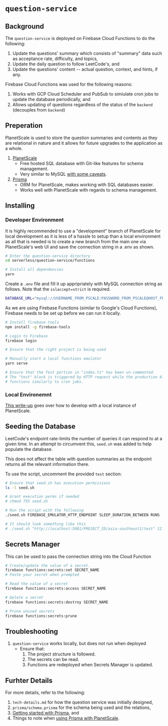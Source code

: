 # `question-service`

## Background

The `question-service` is deployed on Firebase Cloud Functions to do the following:

1. Update the questions' summary which consists of "summary" data such as acceptance rate, difficulty, and topics,
2. Update the daily question to follow LeetCode's, and
3. Update the questions' content -- actual question, context, and hints, if any.

Firebase Cloud Functions was used for the following reasons:

1. Works with GCP Cloud Scheduler and PubSub to simiulate cron jobs to update the database periodically, and
2. Allows updating of questions regardless of the status of the `backend` (decouples from `backend`)

## Preperation

PlanetScale is used to store the question summaries and contents as they are relational in nature and it allows for future upgrades to the application as a whole.

1. [PlanetScale](https://planetscale.com/)
   * Free hosted SQL database with Git-like features for schema management.
   * Very similar to MySQL [with some caveats](https://planetscale.com/docs/reference/mysql-compatibility).
2. [Prisma](https://www.prisma.io/)
   * ORM for PlanetScale, makes working with SQL databases easier.
   * Works well with PlanetScale with regards to schema management.

## Installing

### Developer Environment

It is highly recommended to use a "development" branch of PlanetScale for local development as it is less of a hassle to setup than a local environment as all that is needed is to create a new branch from the main one via PlanetScale's web UI and save the connection string in a .env as shown.

```bash
# Enter the question-service directory
cd serverless/question-service/functions

# Install all dependencies
yarn

```

Create a `.env` file and fill it up appripriately with MySQL connection string as follows. Note that the `sslaccept=strict` is required.

```bash
DATABASE_URL="mysql://USERNAME_FROM_PSCALE:PASSWORD_FROM_PSCALE@HOST_FROM_PSCALE/BRANCH_DB_NAME?sslaccept=strict"
```

As we are using Firebase Functions (similar to Google's Cloud Functions), Firebase needs to be set up before we can run it locally.

```bash
# Install firebase-tools
npm install -g firebase-tools

# Login to Firebase 
firebase login

# Ensure that the right project is being used

# Manually start a local functions emulator
yarn serve

# Ensure that the Test portion in "index.ts" has been un-commented.
# The "test" block is triggered by HTTP request while the production blocks 
# functions similarly to cron jobs.
```

### Local Environemnt

[This write-up](https://planetscale.com/docs/tutorials/prisma-quickstart) goes over how to develop with a local instance of PlanetScale.

## Seeding the Database

LeetCode's endpoint rate-limits the number of queries it can respond to at a given time. In an attempt to circumvent this, `seed.sh` was added to help populate the database.

This does not affect the table with question summaries as the endpoint returns all the relevant information there.

To use the script, uncomment the provided `test` section:

```bash
# Ensure that seed.sh has execution permissions
ls -l seed.sh

# Grant execution perms if needed
# chmod 755 seed.sh

# Run the script with the following
./seed.sh FIREBASE_EMULATOR_HTTP_ENDPOINT SLEEP_DURATION_BETWEEN RUNS

# It should look something like this 
# ./seed.sh "http://localhost:5001/PROJECT_ID/asia-southeast1/test" 12
```

## Secrets Manager

This can be used to pass the connection string into the Cloud Function

```bash
# Create/update the value of a secret.
firebase functions:secrets:set SECRET_NAME
# Paste your secret when prompted

# Read the value of a secret
firebase functions:secrets:access SECRET_NAME

# Delete a secret
firebase functions:secrets:destroy SECRET_NAME

# Prune unused secrets
firebase functions:secrets:prune
```

## Troubleshooting

1. `question-service` works locally, but does not run when deployed
    * Ensure that:
      1. The project structure is followed.
      2. The secrets can be read.
      3. Functions are redeployed when Secrets Manager is updated.

## Furhter Details

For more details, refer to the following:

1. `tech-details.md` for how the question service was initially designed,
2. `prisma/schema.prisma` for the schema being used and the relations,
3. [Getting started with Prisma](https://www.prisma.io/docs/getting-started), and
4. Things to note when [using Prisma with PlanetScale](https://www.prisma.io/docs/guides/database/using-prisma-with-planetscale).
